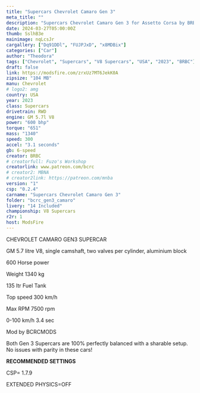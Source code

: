 ```yaml
---
title: "Supercars Chevrolet Camaro Gen 3"
meta_title: ""
description: "Supercars Chevrolet Camaro Gen 3 for Assetto Corsa by BRBC"
date: 2024-03-27T05:00:00Z
thumb: SslhB3e
mainimage: nqLcsJr
cargallery: ["Dq91DDl", "FUJPJxD", "x8MDBix"]
categories: ["Car"]
author: "Theodora"
tags: ["Chevrolet", "Supercars", "V8 Supercars", "USA", "2023", "BRBC"]
draft: false
link: https://modsfire.com/zrxUz7MT6JekK0A
zipsize: "104 MB"
manu: Chevrolet
# logo2: amg
country: USA
year: 2023
class: Supercars
drivetrain: RWD
engine: GM 5.7l V8
power: "600 bhp"
torque: "651"
mass: "1340"
speed: 300
accel: "3.1 seconds"
gb: 6-speed
creator: BRBC
# creatorfull: Fuzo's Workshop
creatorlink: www.patreon.com/bcrc
# creator2: MBNA
# creator2link: https://patreon.com/mnba
version: "1"
csp: "0.2.4"
carname: "Supercars Chevrolet Camaro Gen 3"
folder: "bcrc_gen3_camaro"
livery: "14 Included"
championship: V8 Supercars
r2r: 1
host: ModsFire
---
```

CHEVROLET CAMARO GEN3 SUPERCAR

GM 5.7 litre V8, single camshaft, 
two valves per cylinder, aluminium block

600 Horse power

Weight 1340 kg

135 ltr Fuel Tank

Top speed 300 km/h

Max RPM 7500 rpm

0-100 km/h 3.4 sec

Mod by BCRCMODS

Both Gen 3 Supercars are 100% perfectly balanced with a sharable setup.   No issues with parity in these cars!

**RECOMMENDED SETTINGS**

CSP= 1.7.9

EXTENDED PHYSICS=OFF
